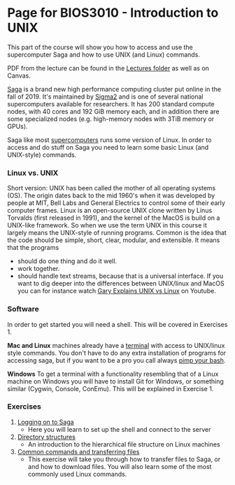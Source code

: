 # Page for BIOS3010 - Introduction to UNIX

This part of the course will show you how to access and use the supercomputer Saga and how to use UNIX (and Linux) commands.

PDF from the lecture can be found in the [Lectures folder](/Lectures/BIOS3010_Week19_intro_to_unix.pdf) as well as on Canvas.

[Saga](https://www.sigma2.no/systems#saga) is a brand new high performance computing cluster put online in the fall of 2019. It's maintained by [Sigma2](https://www.sigma2.no/) and is one of several national supercomputers available for researchers. It has 200 standard compute nodes, with 40 cores and 192 GiB memory each, and in addition there are some specialized nodes (e.g. high-memory nodes with 3TiB memory or GPUs).

Saga like most [supercomputers](https://en.wikipedia.org/wiki/Supercomputer_operating_systems) runs some version of Linux. In order to access and do stuff on Saga you need to learn some basic Linux (and UNIX-style) commands.

### Linux vs. UNIX
Short version: UNIX has been called the mother of all operating systems (OS). The origin dates back to the mid 1960's when it was developed by people at MIT, Bell Labs and General Electrics to control some of their early computer frames. Linux is an open-source UNIX clone written by Linus Torvalds (first released in 1991), and the kernel of the MacOS is build on a UNIX-like framework. So when we use the term UNIX in this course it largely means the UNIX-style of running programs.  Common is the idea that the code should be simple, short, clear, modular, and extensible. It means that the programs
- should do one thing and do it well.
- work together.
- should handle text streams, because that is a universal interface.
If you want to dig deeper into the differences between UNIX/linux and MacOS you can for instance watch [Gary Explains UNIX vs Linux](https://youtu.be/jowCUo_UGts) on Youtube.


### Software
In order to get started you will need a shell. This will be covered in Exercises 1.

**Mac and Linux** machines already have a [terminal](https://en.wikipedia.org/wiki/Terminal_emulator) with access to UNIX/linux style commands. You don't have to do any extra installation of programs for accessing saga, but if you want to be a pro you call always [pimp your bash](https://www.itworld.com/article/2833199/3-ways-to-pimp-your-bash-console.html).

**Windows**
To get a terminal with a functionality resembling that of a Linux machine on Windows you will have to install Git for Windows, or something similar (Cygwin, Console, ConEmu). This will be explained in Exercise 1.

### Exercises
1) [Logging on to Saga](Exercises/Exercise_1.md)
   - Here you will learn to set up the shell and connect to the server
2) [Directory structures](Exercises/Exercise_2_folder_structure.md)
   - An introduction to the hierarchical file structure on Linux machines
3) [Common commands and transferring files](Exercises/Exercise_3_cmds.md)
   - This exercise will take you through how to transfer files to Saga, or and how to download files. You will also learn some of the most commonly used Linux commands. 
